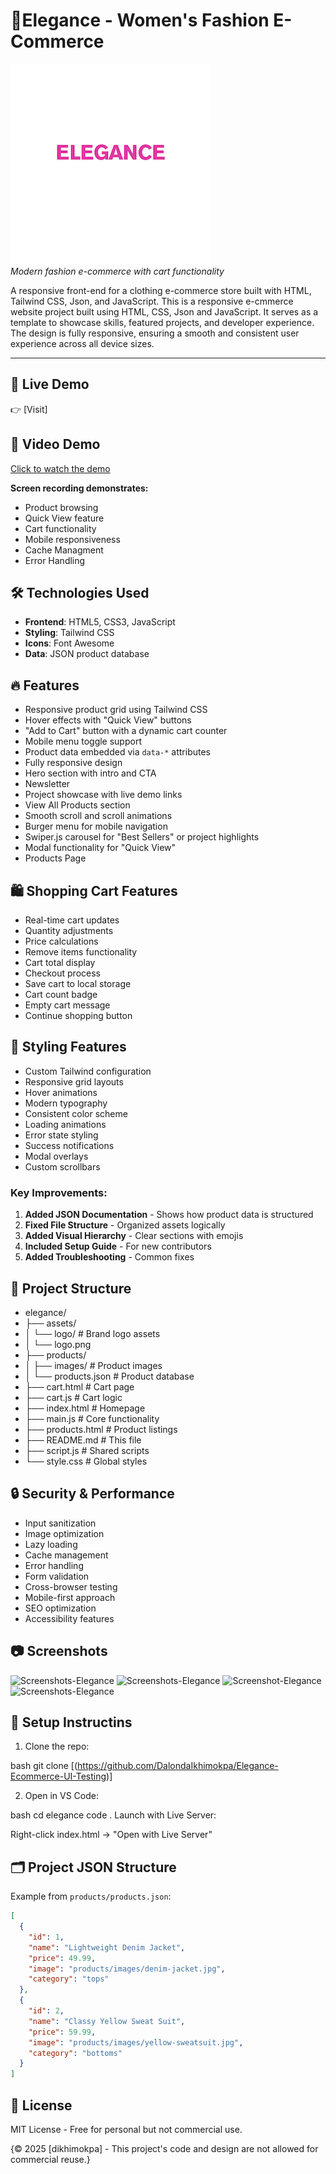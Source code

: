 # 👗Elegance - Women's Fashion E-Commerce

![Elegance Logo](./assets/ELEGANCE.png)  
*Modern fashion e-commerce with cart functionality*

A responsive front-end for a clothing e-commerce store built with HTML, Tailwind CSS, Json, and JavaScript. This is a responsive e-cmmerce website project built using HTML, CSS, Json and JavaScript. It serves as a template to showcase skills, featured projects, and developer experience. The design is fully responsive, ensuring a smooth and consistent user experience across all device sizes.

---

## 🔗 Live Demo

👉 [Visit]

## 🎥 Video Demo

 [Click to watch the demo](./assets/videos/elegance-demo_dikhimokpa2025.mp4)


**Screen recording demonstrates:**
- Product browsing
- Quick View feature
- Cart functionality
- Mobile responsiveness
- Cache Managment 
- Error Handling

## 🛠️ Technologies Used
- **Frontend**: HTML5, CSS3, JavaScript
- **Styling**: Tailwind CSS
- **Icons**: Font Awesome
- **Data**: JSON product database

## 🔥 Features

- Responsive product grid using Tailwind CSS
- Hover effects with "Quick View" buttons
- "Add to Cart" button with a dynamic cart counter
- Mobile menu toggle support
- Product data embedded via `data-*` attributes
- Fully responsive design
- Hero section with intro and CTA
- Newsletter
- Project showcase with live demo links
- View All Products section
- Smooth scroll and scroll animations
- Burger menu for mobile navigation
- Swiper.js carousel for "Best Sellers" or project  highlights
- Modal functionality for "Quick View"
- Products Page

## 🛍️ Shopping Cart Features

- Real-time cart updates
- Quantity adjustments
- Price calculations
- Remove items functionality
- Cart total display
- Checkout process
- Save cart to local storage
- Cart count badge
- Empty cart message
- Continue shopping button

## 🎨 Styling Features

- Custom Tailwind configuration
- Responsive grid layouts
- Hover animations
- Modern typography
- Consistent color scheme
- Loading animations
- Error state styling
- Success notifications
- Modal overlays
- Custom scrollbars

### Key Improvements:
1. **Added JSON Documentation** - Shows how product data is structured
2. **Fixed File Structure** - Organized assets logically
3. **Added Visual Hierarchy** - Clear sections with emojis
4. **Included Setup Guide** - For new contributors
5. **Added Troubleshooting** - Common fixes

## 📂 Project Structure
- elegance/
- ├── assets/
- │ └── logo/ # Brand logo assets
- │ └── logo.png
- ├── products/
- │ ├── images/ # Product images
- │ └── products.json # Product database
- ├── cart.html # Cart page
- ├── cart.js # Cart logic
- ├── index.html # Homepage
- ├── main.js # Core functionality
- ├── products.html # Product listings
- ├── README.md # This file
- ├── script.js # Shared scripts
- └── style.css # Global styles


## 🔒 Security & Performance

- Input sanitization
- Image optimization
- Lazy loading
- Cache management
- Error handling
- Form validation
- Cross-browser testing
- Mobile-first approach
- SEO optimization
- Accessibility features

## 📷 Screenshots
![Screenshots-Elegance](./assets/images/Screenshot.1%202025-05-10%20at%203.06.12 PM.png)
![Screenshots-Elegance](./assets/images/Screenshot.2%202025-05-10%20at%203.27.50 PM.png)
![Screenshot-Elegance](./assets/images/Screenshot.3%202025-05-10%20at%202.46.18 PM.png)
![Screenshots-Elegance](./assets/images/Screenshot.4%202025-05-10%20at%202.46.53 PM.png)

## 🚀 Setup Instructins
1. Clone the repo:

bash
git clone [(https://github.com/DalondaIkhimokpa/Elegance-Ecommerce-UI-Testing)]

2. Open in VS Code:

bash
cd elegance
code .
Launch with Live Server:

Right-click index.html → "Open with Live Server"


## 🗂️ Project JSON Structure
Example from `products/products.json`:
```json
[
  {
    "id": 1,
    "name": "Lightweight Denim Jacket",
    "price": 49.99,
    "image": "products/images/denim-jacket.jpg",
    "category": "tops"
  },
  {
    "id": 2,
    "name": "Classy Yellow Sweat Suit",
    "price": 59.99,
    "image": "products/images/yellow-sweatsuit.jpg", 
    "category": "bottoms"
  }
]
```


## 📝 License
MIT License - Free for personal but not commercial use.

{© 2025 [dikhimokpa] - This project's code and design are not allowed for commercial reuse.}
